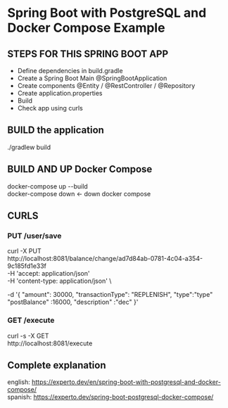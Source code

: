 # Spring Boot with PostgreSQL and Docker Compose Example

## STEPS FOR THIS SPRING BOOT APP
- Define dependencies in build.gradle
- Create a Spring Boot Main @SpringBootApplication
- Create components @Entity / @RestController / @Repository
- Create application.properties
- Build 
- Check app using curls 

## BUILD the application 
./gradlew build   

## BUILD AND UP Docker Compose 
docker-compose up --build   
docker-compose down <- down docker compose     

## CURLS 

### PUT /user/save 
curl -X PUT \
  http://localhost:8081/balance/change/ad7d84ab-0781-4c04-a354-9c185fd1e33f \
  -H 'accept: application/json' \
  -H 'content-type: application/json' \

  -d '{
"amount": 30000,
"transactionType": "REPLENISH",
"type":"type"
"postBalance" :16000,
"description" :"dec"
}'


### GET /execute
curl -s -X GET \
  http://localhost:8081/execute
  
  
## Complete explanation
english: https://experto.dev/en/spring-boot-with-postgresql-and-docker-compose/   
spanish: https://experto.dev/spring-boot-postgresql-docker-compose/   
